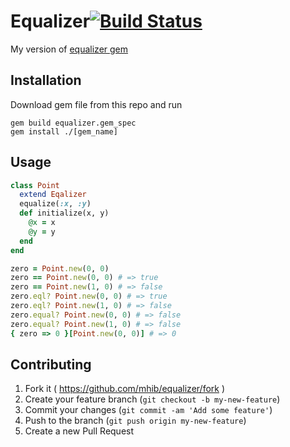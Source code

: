 # Equalizer[![Build Status](https://travis-ci.org/mhib/equalizer.svg)](https://travis-ci.org/mhib/equalizer)

My version of [equalizer gem](https://github.com/dkubb/equalizer/)

## Installation

Download gem file from this repo and run
```
gem build equalizer.gem_spec
gem install ./[gem_name]
```
## Usage
```ruby
class Point
  extend Eqalizer
  equalize(:x, :y)
  def initialize(x, y)
    @x = x
    @y = y
  end
end

zero = Point.new(0, 0)
zero == Point.new(0, 0) # => true
zero == Point.new(1, 0) # => false
zero.eql? Point.new(0, 0) # => true
zero.eql? Point.new(1, 0) # => false
zero.equal? Point.new(0, 0) # => false
zero.equal? Point.new(1, 0) # => false
{ zero => 0 }[Point.new(0, 0)] # => 0
```
## Contributing

1. Fork it ( https://github.com/mhib/equalizer/fork )
2. Create your feature branch (`git checkout -b my-new-feature`)
3. Commit your changes (`git commit -am 'Add some feature'`)
4. Push to the branch (`git push origin my-new-feature`)
5. Create a new Pull Request
